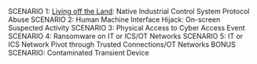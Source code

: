 SCENARIO 1: [Living off the Land](https://www.ithome.com.tw/news/145950): Native Industrial Control System Protocol Abuse
SCENARIO 2: Human Machine Interface Hijack: On-screen Suspected Activity
SCENARIO 3: Physical Access to Cyber Access Event
SCENARIO 4: Ransomware on IT or ICS/OT Networks
SCENARIO 5: IT or ICS Network Pivot through Trusted Connections/OT Networks
BONUS SCENARIO: Contaminated Transient Device